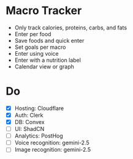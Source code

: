 # Macro Tracker

- Only track calories, proteins, carbs, and fats
- Enter per food
- Save foods and quick enter
- Set goals per macro
- Enter using voice
- Enter with a nutrition label
- Calendar view or graph

# Do

- [x] Hosting: Cloudflare
- [x] Auth: Clerk
- [x] DB: Convex
- [ ] UI: ShadCN
- [ ] Analytics: PostHog
- [ ] Voice recognition: gemini-2.5
- [ ] Image recognition: gemini-2.5
